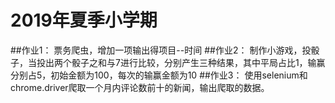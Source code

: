 # 2019年夏季小学期
##作业1：
票务爬虫，增加一项输出得项目--时间
##作业2：
制作小游戏，投骰子，当投出两个骰子之和与7进行比较，分别产生三种结果，其中平局占比1，输赢分别占5，初始金额为100，每次的输赢金额为10
##作业3：
使用selenium和chrome.driver爬取一个月内评论数前十的新闻，输出爬取的数据。
